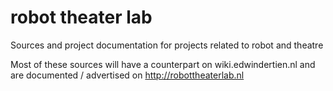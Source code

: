 # robot theater lab
Sources and project documentation for projects related to robot and theatre

Most of these sources will have a counterpart on wiki.edwindertien.nl and are documented / advertised on http://robottheaterlab.nl
